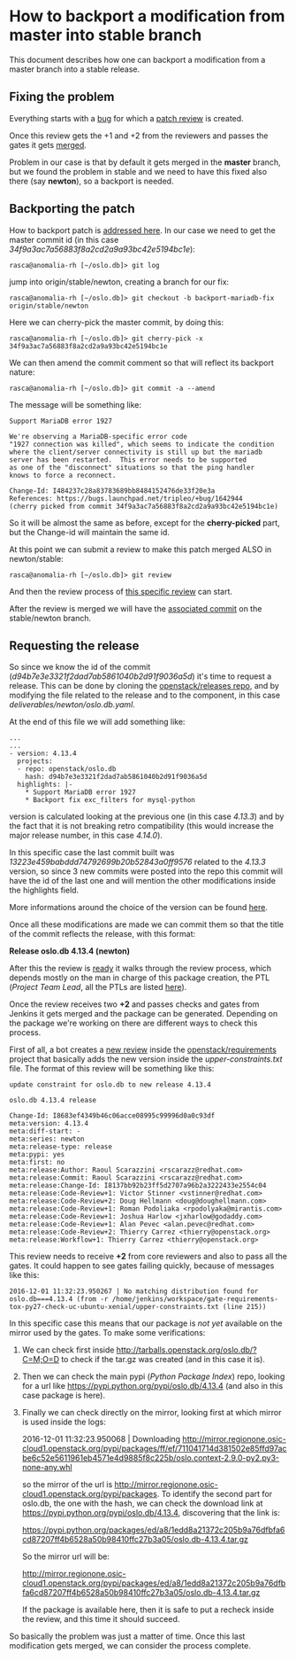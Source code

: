 How to backport a modification from master into stable branch
=============================================================

This document describes how one can backport a modification from a master branch into a stable release.

Fixing the problem
------------------

Everything starts with a [bug](https://bugs.launchpad.net/tripleo/+bug/1642944) for which a [patch review](https://review.openstack.org/#/c/400269/) is created.

Once this review gets the +1 and +2 from the reviewers and passes the gates it gets [merged](https://github.com/openstack/oslo.db/commit/34f9a3ac7a56883f8a2cd2a9a93bc42e5194bc1e).

Problem in our case is that by default it gets merged in the **master** branch, but we found the problem in stable and we need to have this fixed also there (say **newton**), so a backport is needed.

Backporting the patch
---------------------

How to backport patch is [addressed here](http://docs.openstack.org/project-team-guide/stable-branches.html#proposing-fixes). In our case we need to get the master commit id (in this case *34f9a3ac7a56883f8a2cd2a9a93bc42e5194bc1e*):

    rasca@anomalia-rh [~/oslo.db]> git log

jump into origin/stable/newton, creating a branch for our fix:

    rasca@anomalia-rh [~/oslo.db]> git checkout -b backport-mariadb-fix origin/stable/newton 

Here we can cherry-pick the master commit, by doing this:

    rasca@anomalia-rh [~/oslo.db]> git cherry-pick -x 34f9a3ac7a56883f8a2cd2a9a93bc42e5194bc1e

We can then amend the commit comment so that will reflect its backport nature:

    rasca@anomalia-rh [~/oslo.db]> git commit -a --amend

The message will be something like:

    Support MariaDB error 1927
    
    We're observing a MariaDB-specific error code
    "1927 connection was killed", which seems to indicate the condition
    where the client/server connectivity is still up but the mariadb
    server has been restarted.  This error needs to be supported
    as one of the "disconnect" situations so that the ping handler
    knows to force a reconnect.
    
    Change-Id: I484237c28a83783689bb8484152476de33f20e3a
    References: https://bugs.launchpad.net/tripleo/+bug/1642944
    (cherry picked from commit 34f9a3ac7a56883f8a2cd2a9a93bc42e5194bc1e)
 
So it will be almost the same as before, except for the **cherry-picked** part, but the Change-id will maintain the same id.

At this point we can submit a review to make this patch merged ALSO in newton/stable:

    rasca@anomalia-rh [~/oslo.db]> git review

And then the review process of [this specific review](https://review.openstack.org/#/c/402669/) can start.

After the review is merged we will have the [associated commit](https://github.com/openstack/oslo.db/commit/d94b7e3e3321f2dad7ab5861040b2d91f9036a5d) on the stable/newton branch.

Requesting the release
----------------------

So since we know the id of the commit (*d94b7e3e3321f2dad7ab5861040b2d91f9036a5d*) it's time to request a release. This can be done by cloning the [openstack/releases repo](https://github.com/openstack/releases), and by modifying the file related to the release and to the component, in this case *deliverables/newton/oslo.db.yaml*.

At the end of this file we will add something like:

    ...
    ...
    - version: 4.13.4
      projects:
      - repo: openstack/oslo.db
        hash: d94b7e3e3321f2dad7ab5861040b2d91f9036a5d
      highlights: |-
        * Support MariaDB error 1927
        * Backport fix exc_filters for mysql-python

version is calculated looking at the previous one (in this case *4.13.3*) and by the fact that it is not breaking retro compatibility (this would increase the major release number, in this case *4.14.0*).

In this specific case the last commit built was *13223e459babddd74792699b20b52843a0ff9576* related to the *4.13.3* version, so since 3 new commits were posted into the repo this commit will have the id of the last one and will mention the other modifications inside the highlights field.

More informations around the choice of the version can be found [here](https://github.com/openstack/releases/blob/master/README.rst).

Once all these modifications are made we can commit them so that the title of the commit reflects the release, with this format:

**Release oslo.db 4.13.4 (newton)**

After this the review is [ready](https://review.openstack.org/#/c/404289/) it walks through the review process, which depends mostly on the man in charge of this package creation, the PTL (*Project Team Lead*, all the PTLs are listed [here](https://wiki.openstack.org/wiki/CrossProjectLiaisons#Release_management)).

Once the review receives two **+2** and passes checks and gates from Jenkins it gets merged and the package can be generated. Depending on the package we're working on there are different ways to check this process.

First of all, a bot creates a [new review](https://review.openstack.org/#/c/405284/) inside the [openstack/requirements](https://github.com/openstack/requirements) project that basically adds the new version inside the *upper-constraints.txt* file. The format of this review will be something like this:

    update constraint for oslo.db to new release 4.13.4 
    
    oslo.db 4.13.4 release
    
    Change-Id: I8683ef4349b46c06acce08995c99996d0a0c93df
    meta:version: 4.13.4
    meta:diff-start: -
    meta:series: newton 
    meta:release-type: release
    meta:pypi: yes
    meta:first: no
    meta:release:Author: Raoul Scarazzini <rscarazz@redhat.com>
    meta:release:Commit: Raoul Scarazzini <rscarazz@redhat.com>
    meta:release:Change-Id: I8137bb92b23ff5d2707a96b2a3222433e2554c04
    meta:release:Code-Review+1: Victor Stinner <vstinner@redhat.com>
    meta:release:Code-Review+2: Doug Hellmann <doug@doughellmann.com>
    meta:release:Code-Review+1: Roman Podoliaka <rpodolyaka@mirantis.com>
    meta:release:Code-Review+1: Joshua Harlow <jxharlow@godaddy.com>
    meta:release:Code-Review+1: Alan Pevec <alan.pevec@redhat.com>
    meta:release:Code-Review+2: Thierry Carrez <thierry@openstack.org>
    meta:release:Workflow+1: Thierry Carrez <thierry@openstack.org>

This review needs to receive **+2** from core reviewers and also to pass all the gates. It could happen to see gates failing quickly, because of messages like this:

    2016-12-01 11:32:23.950267 | No matching distribution found for oslo.db===4.13.4 (from -r /home/jenkins/workspace/gate-requirements-tox-py27-check-uc-ubuntu-xenial/upper-constraints.txt (line 215))

In this specific case this means that our package is *not yet* available on the mirror used by the gates. To make some verifications:

1. We can check first inside http://tarballs.openstack.org/oslo.db/?C=M;O=D to check if the tar.gz was created (and in this case it is).

2. Then we can check the main pypi (*Python Package Index*) repo, looking for a url like https://pypi.python.org/pypi/oslo.db/4.13.4 (and also in this case package is here).

3. Finally we can check directly on the mirror, looking first at which mirror is used inside the logs:

    2016-12-01 11:32:23.950068 |   Downloading http://mirror.regionone.osic-cloud1.openstack.org/pypi/packages/ff/ef/711041714d381502e85ffd97acbe6c52e5611961eb4571e4d9885f8c225b/oslo.context-2.9.0-py2.py3-none-any.whl

   so the mirror of the url is http://mirror.regionone.osic-cloud1.openstack.org/pypi/packages. To identify the second part for oslo.db, the one with the hash, we can check the download link at https://pypi.python.org/pypi/oslo.db/4.13.4, discovering that the link is:

   https://pypi.python.org/packages/ed/a8/1edd8a21372c205b9a76dfbfa6cd87207ff4b6528a50b98410ffc27b3a05/oslo.db-4.13.4.tar.gz

   So the mirror url will be:

   http://mirror.regionone.osic-cloud1.openstack.org/pypi/packages/ed/a8/1edd8a21372c205b9a76dfbfa6cd87207ff4b6528a50b98410ffc27b3a05/oslo.db-4.13.4.tar.gz

   If the package is available here, then it is safe to put a recheck inside the review, and this time it should succeed.

So basically the problem was just a matter of time. Once this last modification gets merged, we can consider the process complete.
